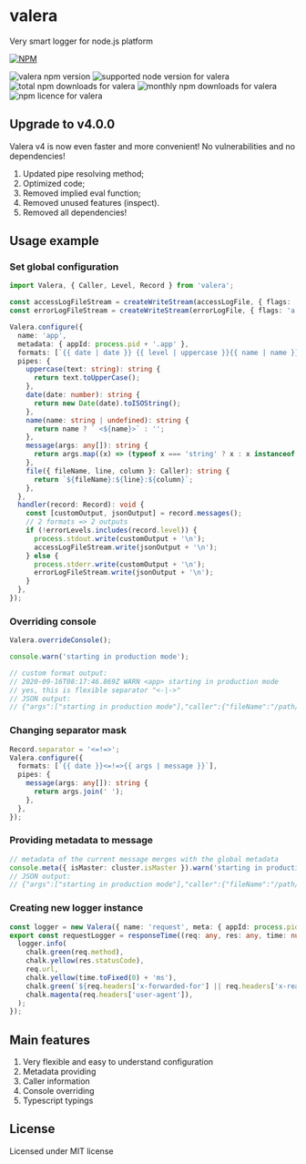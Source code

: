 # valera

Very smart logger for node.js platform

[![NPM](https://nodei.co/npm/valera.png?downloads=true&downloadRank=true&stars=true)](https://nodei.co/npm/valera/)

![valera npm version](https://img.shields.io/npm/v/valera.svg) ![supported node version for valera](https://img.shields.io/node/v/valera.svg) ![total npm downloads for valera](https://img.shields.io/npm/dt/valera.svg) ![monthly npm downloads for valera](https://img.shields.io/npm/dm/valera.svg) ![npm licence for valera](https://img.shields.io/npm/l/valera.svg)

## Upgrade to v4.0.0

Valera v4 is now even faster and more convenient! No vulnerabilities and no dependencies!

1. Updated pipe resolving method;
2. Optimized code;
2. Removed implied eval function;
3. Removed unused features (inspect).
4. Removed all dependencies!

## Usage example

### Set global configuration

```typescript
import Valera, { Caller, Level, Record } from 'valera';

const accessLogFileStream = createWriteStream(accessLogFile, { flags: 'a' });
const errorLogFileStream = createWriteStream(errorLogFile, { flags: 'a' });

Valera.configure({
  name: 'app',
  metadata: { appId: process.pid + '.app' },
  formats: [`{{ date | date }} {{ level | uppercase }}{{ name | name }} {{ args | message }}<-|->{{ caller | file }}`, 'json'],
  pipes: {
    uppercase(text: string): string {
      return text.toUpperCase();
    },
    date(date: number): string {
      return new Date(date).toISOString();
    },
    name(name: string | undefined): string {
      return name ? ` <${name}>` : '';
    },
    message(args: any[]): string {
      return args.map((x) => (typeof x === 'string' ? x : x instanceof Error ? x.stack : inspect(x, false, null, false))).join('\n');
    },
    file({ fileName, line, column }: Caller): string {
      return `${fileName}:${line}:${column}`;
    },
  },
  handler(record: Record): void {
    const [customOutput, jsonOutput] = record.messages();
    // 2 formats => 2 outputs
    if (!errorLevels.includes(record.level)) {
      process.stdout.write(customOutput + '\n');
      accessLogFileStream.write(jsonOutput + '\n');
    } else {
      process.stderr.write(customOutput + '\n');
      errorLogFileStream.write(jsonOutput + '\n');
    }
  },
});
```

### Overriding console

```typescript
Valera.overrideConsole();

console.warn('starting in production mode');

// custom format output:
// 2020-09-16T08:17:46.869Z WARN <app> starting in production mode                                        /path/to/project/index.ts:45:17
// yes, this is flexible separator "<-|->"
// JSON output:
// {"args":["starting in production mode"],"caller":{"fileName":"/path/to/project/index.ts","methodName":"","functionName":"","typeName":"Object","line":45,"column":17,"evalOrigin":"","isToplevel":false,"isEval":false,"isNative":false,"isConstructor":false},"date":1600244266869,"level":"debug","metadata":{"appId":"12345.app"},"name":"app"}
```

### Changing separator mask

```typescript
Record.separator = '<=!=>';
Valera.configure({
  formats: [`{{ date }}<=!=>{{ args | message }}`],
  pipes: {
    message(args: any[]): string {
      return args.join(' ');
    },
  },
});
```

### Providing metadata to message

```typescript
// metadata of the current message merges with the global metadata
console.meta({ isMaster: cluster.isMaster }).warn('starting in production mode');
// JSON output:
// {"args":["starting in production mode"],"caller":{"fileName":"/path/to/project/index.ts","methodName":"","functionName":"","typeName":"Object","line":45,"column":17,"evalOrigin":"","isToplevel":false,"isEval":false,"isNative":false,"isConstructor":false},"date":1600244266869,"level":"debug","metadata":{"appId":"12345.app","isMaster":true},"name":"app"}
```

### Creating new logger instance

```typescript
const logger = new Valera({ name: 'request', meta: { appId: process.pid + '.app' } });
export const requestLogger = responseTime((req: any, res: any, time: number) => {
  logger.info(
    chalk.green(req.method),
    chalk.yellow(res.statusCode),
    req.url,
    chalk.yellow(time.toFixed(0) + 'ms'),
    chalk.green(`${req.headers['x-forwarded-for'] || req.headers['x-real-ip'] || req.connection.remoteAddress}`),
    chalk.magenta(req.headers['user-agent']),
  );
});
```

## Main features

1. Very flexible and easy to understand configuration
2. Metadata providing
3. Caller information
4. Console overriding
5. Typescript typings

## License

Licensed under MIT license
